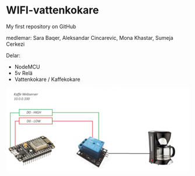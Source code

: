 # WIFI-vattenkokare
My first repository on GitHub


medlemar: 
Sara Baqer,
Aleksandar Cincarevic,
Mona Khastar,
Sumeja Cerkezi



Delar: 



- NodeMCU
- 5v Relä
- Vattenkokare / Kaffekokare

![Alt text](https://github.com/sarabaq/WIFI-vattenkokare/blob/master/image.jpg?raw=true "Setup")



